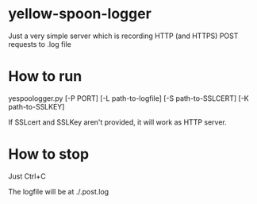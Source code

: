# yellow-spoon-logger
Just a very simple server which is recording HTTP (and HTTPS) POST requests to .log file

# How to run

yespoologger.py [-P PORT] [-L path-to-logfile] [-S path-to-SSLCERT] [-K path-to-SSLKEY]

If SSLcert and SSLKey aren't provided, it will work as HTTP server.

# How to stop

Just Ctrl+C

The logfile will be at ./.post.log
